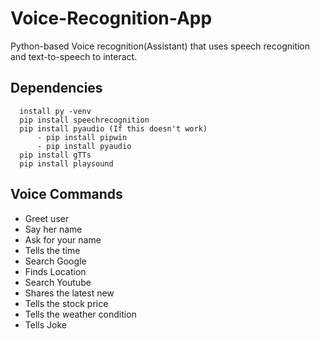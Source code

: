 # Voice-Recognition-App

Python-based Voice recognition(Assistant) that uses speech recognition and text-to-speech to interact. 

## Dependencies

```
  install py -venv 
  pip install speechrecognition
  pip install pyaudio (If this doesn't work)
      - pip install pipwin
      - pip install pyaudio
  pip install gTTs
  pip install playsound

```

## Voice Commands

  - Greet user
  - Say her name
  - Ask for your name
  - Tells the time
  - Search Google
  - Finds Location
  - Search Youtube
  - Shares the latest new 
  - Tells the stock price
  - Tells the weather condition
  - Tells Joke
  



